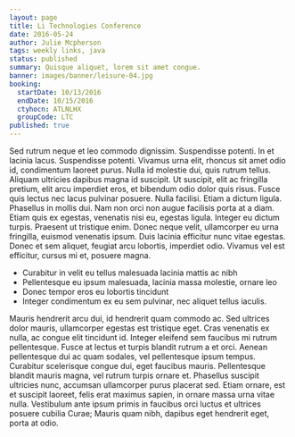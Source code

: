 ```yaml
---
layout: page
title: Li Technologies Conference
date: 2016-05-24
author: Julie Mcpherson
tags: weekly links, java
status: published
summary: Quisque aliquet, lorem sit amet congue.
banner: images/banner/leisure-04.jpg
booking:
  startDate: 10/13/2016
  endDate: 10/15/2016
  ctyhocn: ATLNLHX
  groupCode: LTC
published: true
---
```

Sed rutrum neque et leo commodo dignissim. Suspendisse potenti. In et lacinia lacus. Suspendisse potenti. Vivamus urna elit, rhoncus sit amet odio id, condimentum laoreet purus. Nulla id molestie dui, quis rutrum tellus. Aliquam ultricies dapibus magna id suscipit. Ut suscipit, elit ac fringilla pretium, elit arcu imperdiet eros, et bibendum odio dolor quis risus. Fusce quis lectus nec lacus pulvinar posuere. Nulla facilisi. Etiam a dictum ligula. Phasellus in mollis dui.
Nam non orci non augue facilisis porta at a diam. Etiam quis ex egestas, venenatis nisi eu, egestas ligula. Integer eu dictum turpis. Praesent ut tristique enim. Donec neque velit, ullamcorper eu urna fringilla, euismod venenatis ipsum. Duis lacinia efficitur nunc vitae egestas. Donec et sem aliquet, feugiat arcu lobortis, imperdiet odio. Vivamus vel est efficitur, cursus mi et, posuere magna.

* Curabitur in velit eu tellus malesuada lacinia mattis ac nibh
* Pellentesque eu ipsum malesuada, lacinia massa molestie, ornare leo
* Donec tempor eros eu lobortis tincidunt
* Integer condimentum ex eu sem pulvinar, nec aliquet tellus iaculis.

Mauris hendrerit arcu dui, id hendrerit quam commodo ac. Sed ultrices dolor mauris, ullamcorper egestas est tristique eget. Cras venenatis ex nulla, ac congue elit tincidunt id. Integer eleifend sem faucibus mi rutrum pellentesque. Fusce at lectus et turpis blandit rutrum a et orci. Aenean pellentesque dui ac quam sodales, vel pellentesque ipsum tempus. Curabitur scelerisque congue dui, eget faucibus mauris. Pellentesque blandit mauris magna, vel rutrum turpis ornare et. Phasellus suscipit ultricies nunc, accumsan ullamcorper purus placerat sed. Etiam ornare, est et suscipit laoreet, felis erat maximus sapien, in ornare massa urna vitae nulla. Vestibulum ante ipsum primis in faucibus orci luctus et ultrices posuere cubilia Curae; Mauris quam nibh, dapibus eget hendrerit eget, porta at odio.
